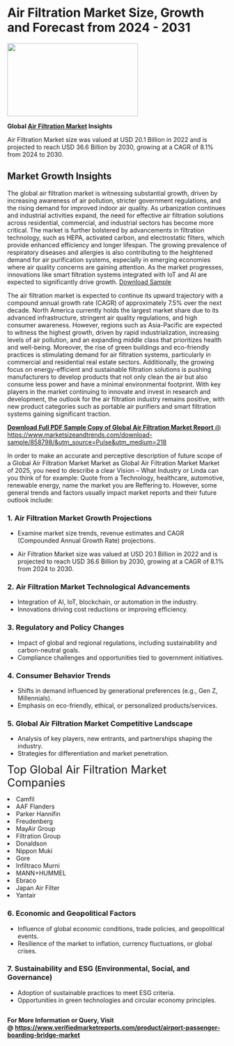 <H1>Air Filtration Market Size, Growth and Forecast from 2024 - 2031</H1><img class="aligncenter size-medium wp-image-584254" src="https://thirdeyenews.in/wp-content/uploads/2024/09/Global-Market-Research-300x168.jpeg" alt="" width="300" height="168" /><p><strong>Global&nbsp;<a href="https://www.marketsizeandtrends.com/download-sample/858798/&amp;utm_source=Pulse&amp;utm_medium=218">Air Filtration Market</a> Insights</strong></p><p>Air Filtration Market size was valued at USD 20.1 Billion in 2022 and is projected to reach USD 36.6 Billion by 2030, growing at a CAGR of 8.1% from 2024 to 2030.</p><p><h2>Market Growth Insights</h2> <p>The global air filtration market is witnessing substantial growth, driven by increasing awareness of air pollution, stricter government regulations, and the rising demand for improved indoor air quality. As urbanization continues and industrial activities expand, the need for effective air filtration solutions across residential, commercial, and industrial sectors has become more critical. The market is further bolstered by advancements in filtration technology, such as HEPA, activated carbon, and electrostatic filters, which provide enhanced efficiency and longer lifespan. The growing prevalence of respiratory diseases and allergies is also contributing to the heightened demand for air purification systems, especially in emerging economies where air quality concerns are gaining attention. As the market progresses, innovations like smart filtration systems integrated with IoT and AI are expected to significantly drive growth. <a href="https://www.example.com/download-sample">Download Sample</a></p> <p>The air filtration market is expected to continue its upward trajectory with a compound annual growth rate (CAGR) of approximately 7.5% over the next decade. North America currently holds the largest market share due to its advanced infrastructure, stringent air quality regulations, and high consumer awareness. However, regions such as Asia-Pacific are expected to witness the highest growth, driven by rapid industrialization, increasing levels of air pollution, and an expanding middle class that prioritizes health and well-being. Moreover, the rise of green buildings and eco-friendly practices is stimulating demand for air filtration systems, particularly in commercial and residential real estate sectors. Additionally, the growing focus on energy-efficient and sustainable filtration solutions is pushing manufacturers to develop products that not only clean the air but also consume less power and have a minimal environmental footprint. With key players in the market continuing to innovate and invest in research and development, the outlook for the air filtration industry remains positive, with new product categories such as portable air purifiers and smart filtration systems gaining significant traction. <p><a href="https://www.example.com/get-more"></p><p><span class=""><strong>Download Full PDF Sample Copy of Global Air Filtration Market Report</strong> @ <a href="https://www.marketsizeandtrends.com/download-sample/858798/&amp;utm_source=Pulse&amp;utm_medium=218" target="_blank">https://www.marketsizeandtrends.com/download-sample/858798/&amp;utm_source=Pulse&amp;utm_medium=218</a></span></p><p>In order to make an accurate and perceptive description of future scope of a Global&nbsp;Air Filtration Market Market as Global&nbsp;Air Filtration Market Market of 2025, you need to describe a clear Vision &ndash; What Industry or Linda can you think of for example: Quote from a Technology, healthcare, automotive, renewable energy, name the market you are Reffering to. However, some general trends and factors usually impact market reports and their future outlook include:</p><h3>1.&nbsp;<strong>Air Filtration Market Growth Projections</strong></h3><ul><li>Examine market size trends, revenue estimates and CAGR (Compounded Annual Growth Rate) projections.</li><li><p>Air Filtration Market size was valued at USD 20.1 Billion in 2022 and is projected to reach USD 36.6 Billion by 2030, growing at a CAGR of 8.1% from 2024 to 2030.</p></li></ul><h3>2.&nbsp;<strong>Air Filtration Market Technological Advancements</strong></h3><ul><li>Integration of AI, IoT, blockchain, or automation in the industry.</li><li>Innovations driving cost reductions or improving efficiency.</li></ul><h3>3.&nbsp;<strong>Regulatory and Policy Changes</strong></h3><ul><li>Impact of global and regional regulations, including sustainability and carbon-neutral goals.</li><li>Compliance challenges and opportunities tied to government initiatives.</li></ul><h3>4.&nbsp;<strong>Consumer Behavior Trends</strong></h3><ul><li>Shifts in demand influenced by generational preferences (e.g., Gen Z, Millennials).</li><li>Emphasis on eco-friendly, ethical, or personalized products/services.</li></ul><h3>5.&nbsp;<strong>Global Air Filtration Market Competitive Landscape</strong></h3><ul><li>Analysis of key players, new entrants, and partnerships shaping the industry.</li><li>Strategies for differentiation and market penetration.</li></ul><p data-pm-slice="1 1 []"><span style="color: inherit; font-family: inherit; font-size: 25px;">Top Global Air Filtration Market Companies</span></p><div class="" data-test-id=""><p><li>Camfil</li><li> AAF Flanders</li><li> Parker Hannifin</li><li> Freudenberg</li><li> MayAir Group</li><li> Filtration Group</li><li> Donaldson</li><li> Nippon Muki</li><li> Gore</li><li> Infiltraco Murni</li><li> MANN+HUMMEL</li><li> Ebraco</li><li> Japan Air Filter</li><li> Yantair</li></p></div><h3>6.&nbsp;<strong>Economic and Geopolitical Factors</strong></h3><ul><li>Influence of global economic conditions, trade policies, and geopolitical events.</li><li>Resilience of the market to inflation, currency fluctuations, or global crises.</li></ul><h3>7.&nbsp;<strong>Sustainability and ESG (Environmental, Social, and Governance)</strong></h3><ul><li>Adoption of sustainable practices to meet ESG criteria.</li><li>Opportunities in green technologies and circular economy principles.</li></ul><h2><strong style="font-size: 14px;">For More Information or Query, Visit @&nbsp;</strong><a style="background-color: #ffffff; font-size: 14px;" href="https://www.marketsizeandtrends.com/report/air-filtration-market/" target="_blank">https://www.verifiedmarketreports.com/product/airport-passenger-boarding-bridge-market</a></h2>

